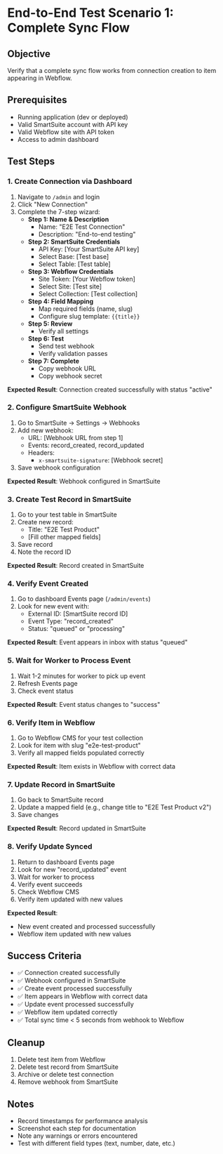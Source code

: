 # End-to-End Test Scenario 1: Complete Sync Flow

## Objective
Verify that a complete sync flow works from connection creation to item appearing in Webflow.

## Prerequisites
- Running application (dev or deployed)
- Valid SmartSuite account with API key
- Valid Webflow site with API token
- Access to admin dashboard

## Test Steps

### 1. Create Connection via Dashboard

1. Navigate to `/admin` and login
2. Click "New Connection"
3. Complete the 7-step wizard:
   - **Step 1: Name & Description**
     - Name: "E2E Test Connection"
     - Description: "End-to-end testing"
   - **Step 2: SmartSuite Credentials**
     - API Key: [Your SmartSuite API key]
     - Select Base: [Test base]
     - Select Table: [Test table]
   - **Step 3: Webflow Credentials**
     - Site Token: [Your Webflow token]
     - Select Site: [Test site]
     - Select Collection: [Test collection]
   - **Step 4: Field Mapping**
     - Map required fields (name, slug)
     - Configure slug template: `{{title}}`
   - **Step 5: Review**
     - Verify all settings
   - **Step 6: Test**
     - Send test webhook
     - Verify validation passes
   - **Step 7: Complete**
     - Copy webhook URL
     - Copy webhook secret

**Expected Result**: Connection created successfully with status "active"

### 2. Configure SmartSuite Webhook

1. Go to SmartSuite → Settings → Webhooks
2. Add new webhook:
   - URL: [Webhook URL from step 1]
   - Events: record_created, record_updated
   - Headers:
     - `x-smartsuite-signature`: [Webhook secret]
3. Save webhook configuration

**Expected Result**: Webhook configured in SmartSuite

### 3. Create Test Record in SmartSuite

1. Go to your test table in SmartSuite
2. Create new record:
   - Title: "E2E Test Product"
   - [Fill other mapped fields]
3. Save record
4. Note the record ID

**Expected Result**: Record created in SmartSuite

### 4. Verify Event Created

1. Go to dashboard Events page (`/admin/events`)
2. Look for new event with:
   - External ID: [SmartSuite record ID]
   - Event Type: "record_created"
   - Status: "queued" or "processing"

**Expected Result**: Event appears in inbox with status "queued"

### 5. Wait for Worker to Process Event

1. Wait 1-2 minutes for worker to pick up event
2. Refresh Events page
3. Check event status

**Expected Result**: Event status changes to "success"

### 6. Verify Item in Webflow

1. Go to Webflow CMS for your test collection
2. Look for item with slug "e2e-test-product"
3. Verify all mapped fields populated correctly

**Expected Result**: Item exists in Webflow with correct data

### 7. Update Record in SmartSuite

1. Go back to SmartSuite record
2. Update a mapped field (e.g., change title to "E2E Test Product v2")
3. Save changes

**Expected Result**: Record updated in SmartSuite

### 8. Verify Update Synced

1. Return to dashboard Events page
2. Look for new "record_updated" event
3. Wait for worker to process
4. Verify event succeeds
5. Check Webflow CMS
6. Verify item updated with new values

**Expected Result**:
- New event created and processed successfully
- Webflow item updated with new values

## Success Criteria

- ✅ Connection created successfully
- ✅ Webhook configured in SmartSuite
- ✅ Create event processed successfully
- ✅ Item appears in Webflow with correct data
- ✅ Update event processed successfully
- ✅ Webflow item updated correctly
- ✅ Total sync time < 5 seconds from webhook to Webflow

## Cleanup

1. Delete test item from Webflow
2. Delete test record from SmartSuite
3. Archive or delete test connection
4. Remove webhook from SmartSuite

## Notes

- Record timestamps for performance analysis
- Screenshot each step for documentation
- Note any warnings or errors encountered
- Test with different field types (text, number, date, etc.)
